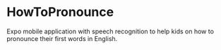 # HowToPronounce
Expo mobile application with speech recognition to help kids on how to pronounce their first words in English.
